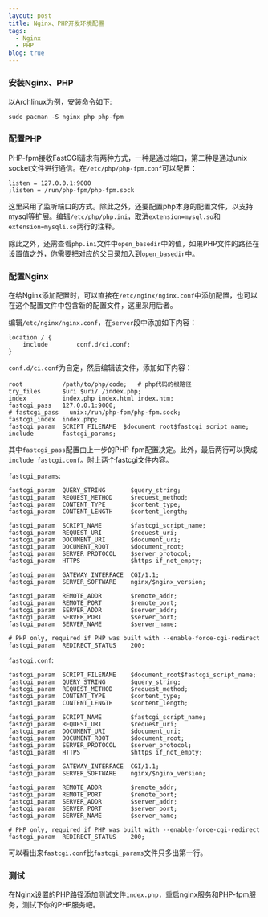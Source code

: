 ```yaml
---
layout: post
title: Nginx、PHP开发环境配置
tags:
  - Nginx
  - PHP
blog: true
---
```


### 安装Nginx、PHP

以Archlinux为例，安装命令如下:

    sudo pacman -S nginx php php-fpm

### 配置PHP

PHP-fpm接收FastCGI请求有两种方式，一种是通过端口，第二种是通过unix socket文件进行通信。在`/etc/php/php-fpm.conf`可以配置：

    listen = 127.0.0.1:9000
    ;listen = /run/php-fpm/php-fpm.sock

这里采用了监听端口的方式。除此之外，还要配置php本身的配置文件，以支持mysql等扩展。编辑`/etc/php/php.ini`，取消`extension=mysql.so`和`extension=mysqli.so`两行的注释。

除此之外，还需查看`php.ini`文件中`open_basedir`中的值，如果PHP文件的路径在设置值之外，你需要把对应的父目录加入到`open_basedir`中。

### 配置Nginx

在给Nginx添加配置时，可以直接在`/etc/nginx/nginx.conf`中添加配置，也可以在这个配置文件中包含新的配置文件，这里采用后者。

编辑`/etc/nginx/nginx.conf`，在`server`段中添加如下内容：

    location / { 
        include        conf.d/ci.conf;
    }

`conf.d/ci.conf`为自定，然后编辑该文件，添加如下内容：

    root           /path/to/php/code;   # php代码的根路径
    try_files      $uri $uri/ /index.php;
    index          index.php index.html index.htm;
    fastcgi_pass   127.0.0.1:9000;
    # fastcgi_pass   unix:/run/php-fpm/php-fpm.sock;
    fastcgi_index  index.php;
    fastcgi_param  SCRIPT_FILENAME  $document_root$fastcgi_script_name;
    include        fastcgi_params;

其中`fastcgi_pass`配置由上一步的PHP-fpm配置决定。此外，最后两行可以换成`include fastcgi.conf`。附上两个fastcgi文件内容。

`fastcgi_params`:

    fastcgi_param  QUERY_STRING       $query_string;
    fastcgi_param  REQUEST_METHOD     $request_method;
    fastcgi_param  CONTENT_TYPE       $content_type;
    fastcgi_param  CONTENT_LENGTH     $content_length;

    fastcgi_param  SCRIPT_NAME        $fastcgi_script_name;
    fastcgi_param  REQUEST_URI        $request_uri;
    fastcgi_param  DOCUMENT_URI       $document_uri;
    fastcgi_param  DOCUMENT_ROOT      $document_root;
    fastcgi_param  SERVER_PROTOCOL    $server_protocol;
    fastcgi_param  HTTPS              $https if_not_empty;

    fastcgi_param  GATEWAY_INTERFACE  CGI/1.1;
    fastcgi_param  SERVER_SOFTWARE    nginx/$nginx_version;

    fastcgi_param  REMOTE_ADDR        $remote_addr;
    fastcgi_param  REMOTE_PORT        $remote_port;
    fastcgi_param  SERVER_ADDR        $server_addr;
    fastcgi_param  SERVER_PORT        $server_port;
    fastcgi_param  SERVER_NAME        $server_name;

    # PHP only, required if PHP was built with --enable-force-cgi-redirect
    fastcgi_param  REDIRECT_STATUS    200;

`fastcgi.conf`:

    fastcgi_param  SCRIPT_FILENAME    $document_root$fastcgi_script_name;
    fastcgi_param  QUERY_STRING       $query_string;
    fastcgi_param  REQUEST_METHOD     $request_method;
    fastcgi_param  CONTENT_TYPE       $content_type;
    fastcgi_param  CONTENT_LENGTH     $content_length;

    fastcgi_param  SCRIPT_NAME        $fastcgi_script_name;
    fastcgi_param  REQUEST_URI        $request_uri;
    fastcgi_param  DOCUMENT_URI       $document_uri;
    fastcgi_param  DOCUMENT_ROOT      $document_root;
    fastcgi_param  SERVER_PROTOCOL    $server_protocol;
    fastcgi_param  HTTPS              $https if_not_empty;

    fastcgi_param  GATEWAY_INTERFACE  CGI/1.1;
    fastcgi_param  SERVER_SOFTWARE    nginx/$nginx_version;

    fastcgi_param  REMOTE_ADDR        $remote_addr;
    fastcgi_param  REMOTE_PORT        $remote_port;
    fastcgi_param  SERVER_ADDR        $server_addr;
    fastcgi_param  SERVER_PORT        $server_port;
    fastcgi_param  SERVER_NAME        $server_name;

    # PHP only, required if PHP was built with --enable-force-cgi-redirect
    fastcgi_param  REDIRECT_STATUS    200;

可以看出来`fastcgi.conf`比`fastcgi_params`文件只多出第一行。

### 测试

在Nginx设置的PHP路径添加测试文件`index.php`，重启nginx服务和PHP-fpm服务，测试下你的PHP服务吧。

